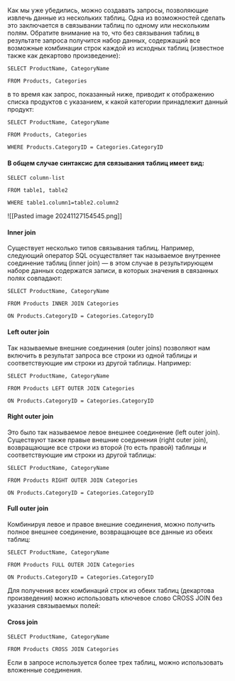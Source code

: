 Как мы уже убедились, можно создавать запросы, позволяющие извлечь данные из нескольких таблиц. Одна из возможностей сделать это заключается в связывании таблиц по одному или нескольким полям. Обратите внимание на то, что без связывания таблиц в результате запроса получится набор данных, содержащий все возможные комбинации строк каждой из исходных таблиц (известное также как декартово произведение):

	SELECT ProductName, CategoryName
	
	FROM Products, Categories

в то время как запрос, показанный ниже, приводит к отображению списка продуктов с указанием, к какой категории принадлежит данный продукт:

	SELECT ProductName, CategoryName
	
	FROM Products, Categories
	
	WHERE Products.CategoryID = Categories.CategoryID


#### В общем случае синтаксис для связывания таблиц имеет вид:

	SELECT column-list
	
	FROM table1, table2
	
	WHERE table1.column1=table2.column2


![[Pasted image 20241127154545.png]]
#### Inner join

Существует несколько типов связывания таблиц. Например, следующий оператор SQL осуществляет так называемое внутреннее соединение таблиц (inner join) — в этом случае в результирующем наборе данных содержатся записи, в которых значения в связанных полях совпадают:

	SELECT ProductName, CategoryName
	
	FROM Products INNER JOIN Categories
	
	ON Products.CategoryID = Categories.CategoryID

#### Left outer join

Так называемые внешние соединения (outer joins) позволяют нам включить в результат запроса все строки из одной таблицы и соответствующие им строки из другой таблицы. Например:

	SELECT ProductName, CategoryName
	
	FROM Products LEFT OUTER JOIN Categories
	
	ON Products.CategoryID = Categories.CategoryID

#### Right outer join

Это было так называемое левое внешнее соединение (left outer join). Существуют также правые внешние соединения (right outer join), возвращающие все строки из второй (то есть правой) таблицы и соответствующие им строки из другой таблицы:

	SELECT ProductName, CategoryName
	
	FROM Products RIGHT OUTER JOIN Categories
	
	ON Products.CategoryID = Categories.CategoryID
	
#### Full outer join

Комбинируя левое и правое внешние соединения, можно получить полное внешнее соединение, возвращающее все данные из обеих таблиц:

	SELECT ProductName, CategoryName
	
	FROM Products FULL OUTER JOIN Categories
	
	ON Products.CategoryID = Categories.CategoryID

Для получения всех комбинаций строк из обеих таблиц (декартова произведения) можно использовать ключевое слово CROSS JOIN без указания связываемых полей:

#### Cross join

	SELECT ProductName, CategoryName
	
	FROM Products CROSS JOIN Categories

Если в запросе используется более трех таблиц, можно иcпользовать вложенные соединения.
